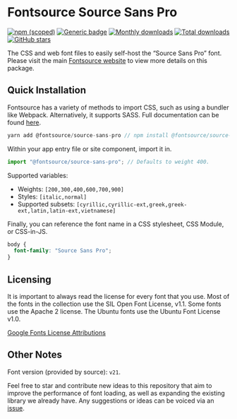 # Fontsource Source Sans Pro

[![npm (scoped)](https://img.shields.io/npm/v/@fontsource/source-sans-pro?color=brightgreen)](https://www.npmjs.com/package/@fontsource/source-sans-pro) [![Generic badge](https://img.shields.io/badge/fontsource-passing-brightgreen)](https://github.com/fontsource/fontsource) [![Monthly downloads](https://badgen.net/npm/dm/@fontsource/source-sans-pro)](https://github.com/fontsource/fontsource) [![Total downloads](https://badgen.net/npm/dt/@fontsource/source-sans-pro)](https://github.com/fontsource/fontsource) [![GitHub stars](https://img.shields.io/github/stars/fontsource/fontsource.svg?style=social&label=Star)](https://github.com/fontsource/fontsource/stargazers)

The CSS and web font files to easily self-host the “Source Sans Pro” font. Please visit the main [Fontsource website](https://fontsource.org/fonts/source-sans-pro) to view more details on this package.

## Quick Installation

Fontsource has a variety of methods to import CSS, such as using a bundler like Webpack. Alternatively, it supports SASS. Full documentation can be found [here](https://fontsource.org/docs/introduction).

```javascript
yarn add @fontsource/source-sans-pro // npm install @fontsource/source-sans-pro
```

Within your app entry file or site component, import it in.

```javascript
import "@fontsource/source-sans-pro"; // Defaults to weight 400.
```

Supported variables:

- Weights: `[200,300,400,600,700,900]`
- Styles: `[italic,normal]`
- Supported subsets: `[cyrillic,cyrillic-ext,greek,greek-ext,latin,latin-ext,vietnamese]`

Finally, you can reference the font name in a CSS stylesheet, CSS Module, or CSS-in-JS.

```css
body {
  font-family: "Source Sans Pro";
}
```



## Licensing

It is important to always read the license for every font that you use.
Most of the fonts in the collection use the SIL Open Font License, v1.1. Some fonts use the Apache 2 license. The Ubuntu fonts use the Ubuntu Font License v1.0.

[Google Fonts License Attributions](https://fonts.google.com/attribution)

## Other Notes

Font version (provided by source): `v21`.

Feel free to star and contribute new ideas to this repository that aim to improve the performance of font loading, as well as expanding the existing library we already have. Any suggestions or ideas can be voiced via an [issue](https://github.com/fontsource/fontsource/issues).
